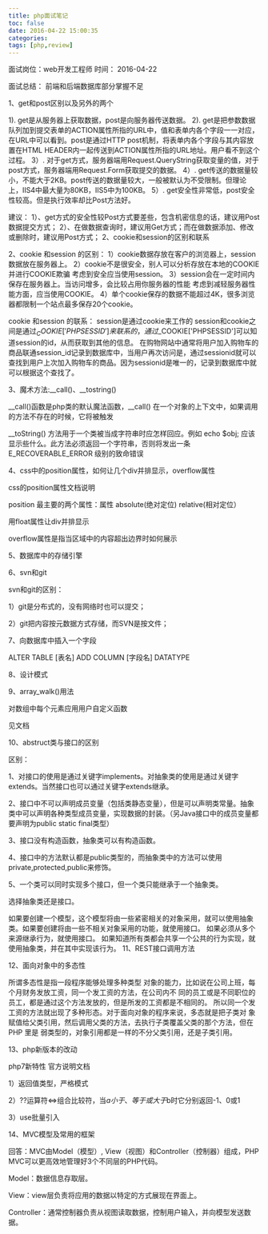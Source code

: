 ```yaml
---
title: php面试笔记
toc: false
date: 2016-04-22 15:00:35
categories:
tags: [php,review]
---
```



面试岗位：web开发工程师
时间： 2016-04-22

面试总结： 前端和后端数据库部分掌握不足



<!--more-->



1、get和post区别以及另外的两个

1). get是从服务器上获取数据，post是向服务器传送数据。
2). get是把参数数据队列加到提交表单的ACTION属性所指的URL中，值和表单内各个字段一一对应，在URL中可以看到。post是通过HTTP post机制，将表单内各个字段与其内容放置在HTML HEADER内一起传送到ACTION属性所指的URL地址。用户看不到这个过程。
3）. 对于get方式，服务器端用Request.QueryString获取变量的值，对于post方式，服务器端用Request.Form获取提交的数据。
4）. get传送的数据量较小，不能大于2KB。post传送的数据量较大，一般被默认为不受限制。但理论上，IIS4中最大量为80KB，IIS5中为100KB。
5）. get安全性非常低，post安全性较高。但是执行效率却比Post方法好。 

建议：
1）、get方式的安全性较Post方式要差些，包含机密信息的话，建议用Post数据提交方式；
2）、在做数据查询时，建议用Get方式；而在做数据添加、修改或删除时，建议用Post方式；
2、cookie和session的区别和联系

2、cookie 和session 的区别：
1）cookie数据存放在客户的浏览器上，session数据放在服务器上。
2）cookie不是很安全，别人可以分析存放在本地的COOKIE并进行COOKIE欺骗
   考虑到安全应当使用session。
3）session会在一定时间内保存在服务器上。当访问增多，会比较占用你服务器的性能
   考虑到减轻服务器性能方面，应当使用COOKIE。
4）单个cookie保存的数据不能超过4K，很多浏览器都限制一个站点最多保存20个cookie。

cookie 和session 的联系：
session是通过cookie来工作的
session和cookie之间是通过$_COOKIE['PHPSESSID']来联系的，通过$_COOKIE['PHPSESSID']可以知道session的id，从而获取到其他的信息。
在购物网站中通常将用户加入购物车的商品联通session_id记录到数据库中，当用户再次访问是，通过sessionid就可以查找到用户上次加入购物车的商品。因为sessionid是唯一的，记录到数据库中就可以根据这个查找了。

3、魔术方法:__call()、__tostring()

__call()函数是php类的默认魔法函数，__call() 在一个对象的上下文中，如果调用的方法不存在的时候，它将被触发

__toString() 方法用于一个类被当成字符串时应怎样回应。例如 echo $obj; 应该显示些什么。此方法必须返回一个字符串，否则将发出一条 E_RECOVERABLE_ERROR 级别的致命错误

4、css中的position属性，如何让几个div并排显示，overflow属性

css的position属性文档说明

position 最主要的两个属性：属性 absolute(绝对定位) relative(相对定位）

用float属性让div并排显示

overflow属性是指当区域中的内容超出边界时如何展示

 

5、数据库中的存储引擎


6、svn和git

svn和git的区别：

1）git是分布式的，没有网络时也可以提交；

2）git把内容按元数据方式存储，而SVN是按文件；

 

7、向数据库中插入一个字段

  ALTER TABLE [表名] ADD COLUMN [字段名] DATATYPE  
 

8、设计模式

9、array_walk()用法

对数组中每个元素应用用户自定义函数

见文档

 

10、abstruct类与接口的区别

区别：

1、对接口的使用是通过关键字implements。对抽象类的使用是通过关键字extends。当然接口也可以通过关键字extends继承。

2、接口中不可以声明成员变量（包括类静态变量），但是可以声明类常量。抽象类中可以声明各种类型成员变量，实现数据的封装。（另Java接口中的成员变量都要声明为public static final类型）

3、接口没有构造函数，抽象类可以有构造函数。 

4、接口中的方法默认都是public类型的，而抽象类中的方法可以使用private,protected,public来修饰。

5、一个类可以同时实现多个接口，但一个类只能继承于一个抽象类。 

选择抽象类还是接口。

如果要创建一个模型，这个模型将由一些紧密相关的对象采用，就可以使用抽象类。如果要创建将由一些不相关对象采用的功能，就使用接口。
如果必须从多个来源继承行为，就使用接口。
如果知道所有类都会共享一个公共的行为实现，就使用抽象类，并在其中实现该行为。
11、REST接口调用方法

12、面向对象中的多态性

所谓多态性是指一段程序能够处理多种类型 
对象的能力，比如说在公司上班，每个月财务发放工资，同一个发工资的方法，在公司内不 
同的员工或是不同职位的员工，都是通过这个方法发放的，但是所发的工资都是不相同的。 
所以同一个发工资的方法就出现了多种形态。对于面向对象的程序来说，多态就是把子类对 
象赋值给父类引用，然后调用父类的方法，去执行子类覆盖父类的那个方法，但在PHP 里是 
弱类型的，对象引用都是一样的不分父类引用，还是子类引用。 

13、php新版本的改动

php7新特性 官方说明文档

1）返回值类型，严格模式

2）??运算符\<=>组合比较符，当$a小于、等于或大于$b时它分别返回-1、0或1

3）use批量引入 

 

14、MVC模型及常用的框架

回答：MVC由Model（模型）, View（视图）和Controller（控制器）组成，PHP MVC可以更高效地管理好3个不同层的PHP代码。

Model：数据信息存取层。

View：view层负责将应用的数据以特定的方式展现在界面上。

Controller：通常控制器负责从视图读取数据，控制用户输入，并向模型发送数据。 

 

 